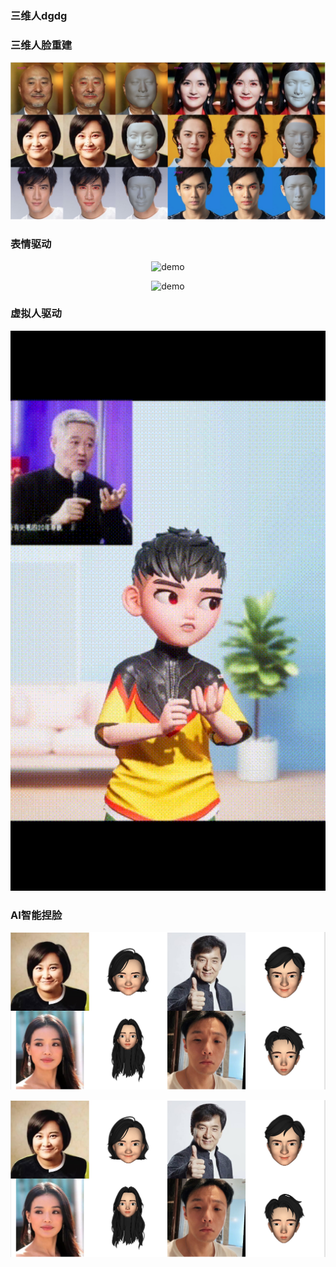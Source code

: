 ### 三维人dgdg

### 三维人脸重建
<p align="center">
  <img src="resource/3dfacereco.png" alt="demo" width="512px">
</p>
                  

### 表情驱动
<p align="center">
  <img src="resource/v2.gif" alt="demo" width="512px">
</p>

<p align="center">
  <img src="resource/image130.gif" alt="demo" width="512px">
</p>

### 虚拟人驱动
<p align="center">
  <img src="resource/image25.gif" alt="demo" width="512px">
</p>

### AI智能捏脸
<p align="center">
  <img src="resource/3dcartoonface_1.png" alt="demo" width="512px">
</p>
<p align="center">
  <img src="resource/3dcartoonface_1.png" alt="demo" width="512px">
</p>
